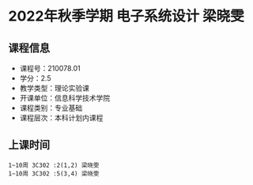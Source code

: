 # 2022年秋季学期 电子系统设计 梁晓雯






## 课程信息

- 课程号：210078.01
- 学分：2.5
- 教学类型：理论实验课
- 开课单位：信息科学技术学院
- 课程类别：专业基础
- 课程层次：本科计划内课程

## 上课时间

```
1~10周 3C302 :2(1,2) 梁晓雯
1~10周 3C302 :5(3,4) 梁晓雯
```

